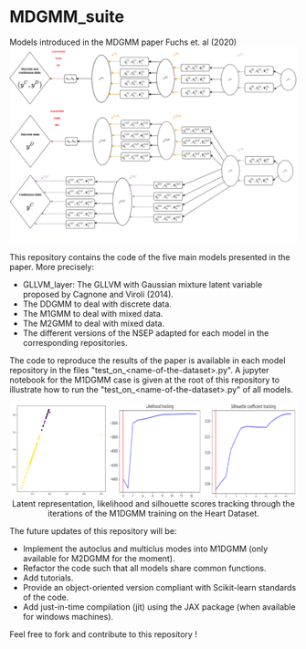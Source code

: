 # MDGMM_suite
 Models introduced in the MDGMM paper Fuchs et. al  (2020)
 ![M1DGMM and M2DGMM](M12DGMM.png)	
 
 This repository contains the code of the five main models presented in the paper.
 More precisely:
 
* GLLVM_layer: The GLLVM with Gaussian mixture latent variable proposed by Cagnone and Viroli (2014).
* The DDGMM to deal with discrete data.
* The M1GMM to deal with mixed data.
* The M2GMM to deal with mixed data.
* The different versions of the NSEP adapted for each model in the corresponding repositories.

 The code to reproduce the results of the paper is available in each model repository in the files "test_on_\<name-of-the-dataset\>.py".
 A jupyter notebook for the M1DGMM case is given at the root of this repository to illustrate how to run the "test_on_\<name-of-the-dataset\>.py" of all models.


<p align="center">
  <img src="M1DGMM_heart.gif" title="M1DGMM training on the Heart Dataset">
 Latent representation, likelihood and silhouette scores tracking through the iterations of the M1DGMM training on the Heart Dataset.
</p>

 The future updates of this repository will be:

* Implement the autoclus and multiclus modes into M1DGMM (only available for M2DGMM for the moment).
* Refactor the code such that all models share common functions.
* Add tutorials.
* Provide an object-oriented version compliant with Scikit-learn standards of the code.
* Add just-in-time compilation (jit) using the JAX package (when available for windows machines).


 Feel free to fork and contribute to this repository !
